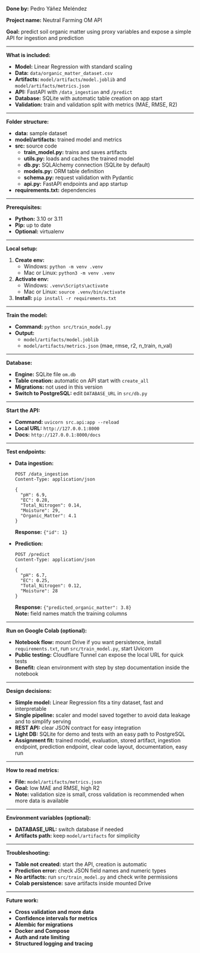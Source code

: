 **Done by:** Pedro Yáñez Meléndez

**Project name:** Neutral Farming OM API

**Goal:** predict soil organic matter using proxy variables and expose a simple API for ingestion and prediction

---

**What is included:**  
- **Model:** Linear Regression with standard scaling  
- **Data:** `data/organic_matter_dataset.csv`  
- **Artifacts:** `model/artifacts/model.joblib` and `model/artifacts/metrics.json`  
- **API:** FastAPI with `/data_ingestion` and `/predict`  
- **Database:** SQLite with automatic table creation on app start  
- **Validation:** train and validation split with metrics (MAE, RMSE, R2)

---

**Folder structure:**  
- **data:** sample dataset  
- **model/artifacts:** trained model and metrics  
- **src:** source code  
  - **train_model.py:** trains and saves artifacts  
  - **utils.py:** loads and caches the trained model  
  - **db.py:** SQLAlchemy connection (SQLite by default)  
  - **models.py:** ORM table definition  
  - **schema.py:** request validation with Pydantic  
  - **api.py:** FastAPI endpoints and app startup  
- **requirements.txt:** dependencies

---

**Prerequisites:**  
- **Python:** 3.10 or 3.11  
- **Pip:** up to date  
- **Optional:** virtualenv

---

**Local setup:**  
1. **Create env:**  
   - Windows: `python -m venv .venv`  
   - Mac or Linux: `python3 -m venv .venv`  
2. **Activate env:**  
   - Windows: `.venv\Scripts\activate`  
   - Mac or Linux: `source .venv/bin/activate`  
3. **Install:** `pip install -r requirements.txt`

---

**Train the model:**  
- **Command:** `python src/train_model.py`  
- **Output:**  
  - `model/artifacts/model.joblib`  
  - `model/artifacts/metrics.json` (mae, rmse, r2, n_train, n_val)

---

**Database:**  
- **Engine:** SQLite file `om.db`  
- **Table creation:** automatic on API start with `create_all`  
- **Migrations:** not used in this version  
- **Switch to PostgreSQL:** edit `DATABASE_URL` in `src/db.py`

---

**Start the API:**  
- **Command:** `uvicorn src.api:app --reload`  
- **Local URL:** `http://127.0.0.1:8000`  
- **Docs:** `http://127.0.0.1:8000/docs`

---

**Test endpoints:**  
- **Data ingestion:**  
  ```
  POST /data_ingestion
  Content-Type: application/json

  {
    "pH": 6.9,
    "EC": 0.28,
    "Total_Nitrogen": 0.14,
    "Moisture": 29,
    "Organic_Matter": 4.1
  }
  ```
  **Response:** `{"id": 1}`

- **Prediction:**  
  ```
  POST /predict
  Content-Type: application/json

  {
    "pH": 6.7,
    "EC": 0.25,
    "Total_Nitrogen": 0.12,
    "Moisture": 28
  }
  ```
  **Response:** `{"predicted_organic_matter": 3.8}`  
  **Note:** field names match the training columns

---

**Run on Google Colab (optional):**  
- **Notebook flow:** mount Drive if you want persistence, install `requirements.txt`, run `src/train_model.py`, start Uvicorn  
- **Public testing:** Cloudflare Tunnel can expose the local URL for quick tests  
- **Benefit:** clean environment with step by step documentation inside the notebook

---

**Design decisions:**  
- **Simple model:** Linear Regression fits a tiny dataset, fast and interpretable  
- **Single pipeline:** scaler and model saved together to avoid data leakage and to simplify serving  
- **REST API:** clear JSON contract for easy integration  
- **Light DB:** SQLite for demo and tests with an easy path to PostgreSQL  
- **Assignment fit:** trained model, evaluation, stored artifact, ingestion endpoint, prediction endpoint, clear code layout, documentation, easy run

---

**How to read metrics:**  
- **File:** `model/artifacts/metrics.json`  
- **Goal:** low MAE and RMSE, high R2  
- **Note:** validation size is small, cross validation is recommended when more data is available

---

**Environment variables (optional):**  
- **DATABASE_URL:** switch database if needed  
- **Artifacts path:** keep `model/artifacts` for simplicity

---

**Troubleshooting:**  
- **Table not created:** start the API, creation is automatic  
- **Prediction error:** check JSON field names and numeric types  
- **No artifacts:** run `src/train_model.py` and check write permissions  
- **Colab persistence:** save artifacts inside mounted Drive

---

**Future work:**  
- **Cross validation and more data**  
- **Confidence intervals for metrics**  
- **Alembic for migrations**  
- **Docker and Compose**  
- **Auth and rate limiting**  
- **Structured logging and tracing**

